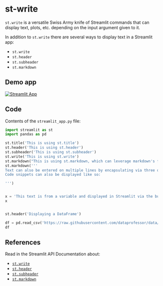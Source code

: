 # st-write

`st.write` is a versatile Swiss Army knife of Streamlit commands that can display text, plots, etc. depending on the input argument given to it.

In addition to `st.write` there are several ways to display text in a Streamlit app:
- `st.write`
- `st.header`
- `st.subheader`
- `st.markdown`

## Demo app
[![Streamlit App](https://static.streamlit.io/badges/streamlit_badge_black_white.svg)](https://share.streamlit.io/dataprofessor/st-write/)

## Code
Contents of the `streamlit_app.py` file:
```python
import streamlit as st
import pandas as pd

st.title('This is using st.title')
st.header('This is using st.header')
st.subheader('This is using st.subheader')
st.write('This is using st.write')
st.markdown("This is using st.markdown, which can leverage markdown's functionality, e.g. *bold*, **italic**, ***bold and italic***, `highlights`, etc.")
st.markdown('''
Text can also be entered on multiple lines by encapsulating via three opening and closing quotes.
Code snippets can also be displayed like so:

''')


x = 'This text is from a variable and displayed in Streamlit via the built-in magic by simply calling the variable.'
x


st.header('Displaying a DataFrame')

df = pd.read_csv('https://raw.githubusercontent.com/dataprofessor/data/master/iris.csv')
df
```

## References
Read in the Streamlit API Documentation about:
- [`st.write`](https://docs.streamlit.io/library/api-reference/text/st.write)
- [`st.header`](https://docs.streamlit.io/library/api-reference/text/st.header)
- [`st.subheader`](https://docs.streamlit.io/library/api-reference/text/st.subheader)
- [`st.markdown`](https://docs.streamlit.io/library/api-reference/text/st.markdown)
